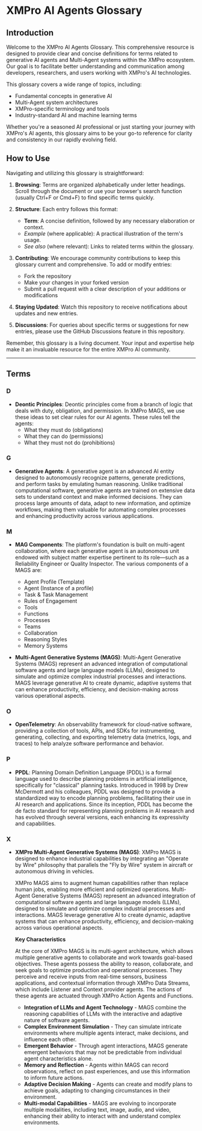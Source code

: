 # XMPro AI Agents Glossary

## Introduction

Welcome to the XMPro AI Agents Glossary. This comprehensive resource is designed to provide clear and concise definitions for terms related to generative AI agents and Multi-Agent systems within the XMPro ecosystem. Our goal is to facilitate better understanding and communication among developers, researchers, and users working with XMPro's AI technologies.

This glossary covers a wide range of topics, including:
- Fundamental concepts in generative AI
- Multi-Agent system architectures
- XMPro-specific terminology and tools
- Industry-standard AI and machine learning terms

Whether you're a seasoned AI professional or just starting your journey with XMPro's AI agents, this glossary aims to be your go-to reference for clarity and consistency in our rapidly evolving field.

## How to Use

Navigating and utilizing this glossary is straightforward:

1. **Browsing**: Terms are organized alphabetically under letter headings. Scroll through the document or use your browser's search function (usually Ctrl+F or Cmd+F) to find specific terms quickly.

2. **Structure**: Each entry follows this format:
   - **Term**: A concise definition, followed by any necessary elaboration or context.
   - *Example* (where applicable): A practical illustration of the term's usage.
   - *See also* (where relevant): Links to related terms within the glossary.

3. **Contributing**: We encourage community contributions to keep this glossary current and comprehensive. To add or modify entries:
   - Fork the repository
   - Make your changes in your forked version
   - Submit a pull request with a clear description of your additions or modifications

4. **Staying Updated**: Watch this repository to receive notifications about updates and new entries.

5. **Discussions**: For queries about specific terms or suggestions for new entries, please use the GitHub Discussions feature in this repository.

Remember, this glossary is a living document. Your input and expertise help make it an invaluable resource for the entire XMPro AI community.

---

## Terms

### D
- **Deontic Principles**: Deontic principles come from a branch of logic that deals with duty, obligation, and permission. In XMPro MAGS, we use these ideas to set clear rules for our AI agents. These rules tell the agents:
   - What they must do (obligations)
   - What they can do (permissions)
   - What they must not do (prohibitions)

### G
- **Generative Agents**: A generative agent is an advanced AI entity designed to autonomously recognize patterns, generate predictions, and perform tasks by emulating human reasoning. Unlike traditional computational software, generative agents are trained on extensive data sets to understand context and make informed decisions. They can process large amounts of data, adapt to new information, and optimize workflows, making them valuable for automating complex processes and enhancing productivity across various applications.

### M
- **MAG Components**: The platform's foundation is built on multi-agent collaboration, where each generative agent is an autonomous unit endowed with subject matter expertise pertinent to its role—such as a Reliability Engineer or Quality Inspector.  The various components of a MAGS are:
   - Agent Profile (Template)
   - Agent (Instance of a profile)
   - Task & Task Management
   - Rules of Engagement
   - Tools
   - Functions
   - Processes
   - Teams
   - Collaboration
   - Reasoning Styles
   - Memory Systems

- **Multi-Agent Generative Systems (MAGS)**: Multi-Agent Generative Systems (MAGS) represent an advanced integration of computational software agents and large language models (LLMs), designed to simulate and optimize complex industrial processes and interactions. MAGS leverage generative AI to create dynamic, adaptive systems that can enhance productivity, efficiency, and decision-making across various operational aspects.

### O
- **OpenTelemetry**: An observability framework for cloud-native software, providing a collection of tools, APIs, and SDKs for instrumenting, generating, collecting, and exporting telemetry data (metrics, logs, and traces) to help analyze software performance and behavior.

### P
- **PPDL**: Planning Domain Definition Language (PDDL) is a formal language used to describe planning problems in artificial intelligence, specifically for "classical" planning tasks. Introduced in 1998 by Drew McDermott and his colleagues, PDDL was designed to provide a standardized way to encode planning problems, facilitating their use in AI research and applications. Since its inception, PDDL has become the de facto standard for representing planning problems in AI research and has evolved through several versions, each enhancing its expressivity and capabilities.

### X
- **XMPro Multi-Agent Generative Systems (MAGS)**: XMPro MAGS is designed to enhance industrial capabilities by integrating an "Operate by Wire" philosophy that parallels the "Fly by Wire" system in aircraft or autonomous driving in vehicles.
  
   XMPro MAGS aims to augment human capabilities rather than replace human jobs, enabling more efficient and optimized operations.
   Multi-Agent Generative Systems (MAGS) represent an advanced integration of computational software agents and large language models (LLMs), designed to simulate and optimize complex industrial processes and interactions. MAGS    leverage generative AI to create dynamic, adaptive systems that can enhance productivity, efficiency, and decision-making across various operational aspects.

   **Key Characteristics**

     At the core of XMPro MAGS is its multi-agent architecture, which allows multiple generative agents to collaborate and work towards goal-based objectives. These agents possess the ability to reason, collaborate, and seek goals to optimize production and operational processes. They perceive and receive inputs from real-time sensors, business applications, and contextual information through XMPro Data Streams, which include Listener and Context provider agents. The actions of these agents are actuated through XMPro Action Agents and Functions.
  
   - **Integration of LLMs and Agent Technology** - MAGS combine the reasoning capabilities of LLMs with the interactive and adaptive nature of software agents.
   - **Complex Environment Simulation** - They can simulate intricate environments where multiple agents interact, make decisions, and influence each other.
   - **Emergent Behavior** - Through agent interactions, MAGS generate emergent behaviors that may not be predictable from individual agent characteristics alone.
   - **Memory and Reflection** - Agents within MAGS can record observations, reflect on past experiences, and use this information to inform future actions.
   - **Adaptive Decision Making** - Agents can create and modify plans to achieve goals, adapting to changing circumstances in their environment.
   - **Multi-modal Capabilities** - MAGS are evolving to incorporate multiple modalities, including text, image, audio, and video, enhancing their ability to interact with and understand complex environments.

